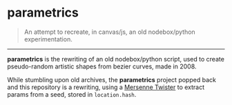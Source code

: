 # parametrics

> An attempt to recreate, in canvas/js, an old nodebox/python experimentation.

* * *

**parametrics** is the rewriting of an old nodebox/python script, used to create pseudo-random artistic shapes from bezier curves, made in 2008.

While stumbling upon old archives, the **parametrics** project popped back and this repository is a rewriting, using a [Mersenne Twister](https://fr.wikipedia.org/wiki/Mersenne_Twister) to extract params from a seed, stored in `location.hash`.

